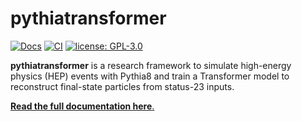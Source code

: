# pythiatransformer

[![Docs](https://img.shields.io/badge/docs-latest-brightgreen.svg)](https://albertomontanelli.github.io/pythiatransformer/)
[![CI](https://github.com/AlbertoMontanelli/pythiatransformer/actions/workflows/tests.yml/badge.svg)](https://github.com/AlbertoMontanelli/pythiatransformer/actions/workflows/tests.yml)
[![license: GPL-3.0](https://img.shields.io/badge/license-GPL--3.0-orange.svg)](./LICENSE)


**pythiatransformer** is a research framework to simulate high-energy physics (HEP) events with Pythia8 and train a Transformer model to reconstruct final-state particles from status-23 inputs.

[**Read the full documentation here**.](https://albertomontanelli.github.io/pythiatransformer/)